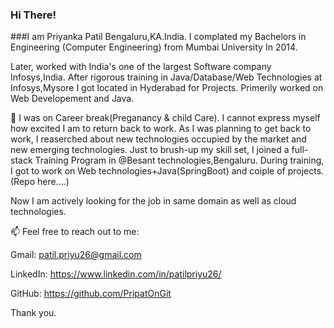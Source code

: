 ### Hi There! 
###I am Priyanka Patil
Bengaluru,KA.India. 
I complated my Bachelors in Engineering (Computer Engineering) from Mumbai University In 2014.

Later, worked with India's one of the largest Software company Infosys,India. After rigorous training in Java/Database/Web Technologies at Infosys,Mysore I got located in Hyderabad for Projects.
Primerily worked on Web Developement and Java.

🌱 I was on Career break(Preganancy & child Care). I cannot express myself how excited I am to return back to work.
As I was planning to get back to work, I reaserched about new technologies occupied by the market and new emerging technologies.
Just to brush-up my skill set, I joined a full-stack Training Program in @Besant technologies,Bengaluru. During training, I got to work on Web technologies+Java(SpringBoot) and coiple of projects.(Repo here....)

Now I am actively looking for the job in same domain as well as cloud technologies.

📫 Feel free to reach out to me:

Gmail:    patil.priyu26@gmail.com

LinkedIn: https://www.linkedin.com/in/patilpriyu26/

GitHub:   https://github.com/PripatOnGit


Thank you.

